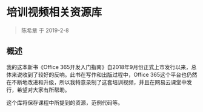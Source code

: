 # 培训视频相关资源库
> 陈希章 于 2019-2-8 

## 概述

我的这本新书《Office 365开发入门指南》自2018年9月份正式上市发行以来，总体来说收到了较好的反响。此书在写作和出版过程中，Office 365这个平台也仍然在不断地改进和升级，所以我特意录制了这套培训视频，并且在网易云课堂中发行，希望对大家有所帮助。

这个库将保存课程中所提到的资源，范例代码等。

